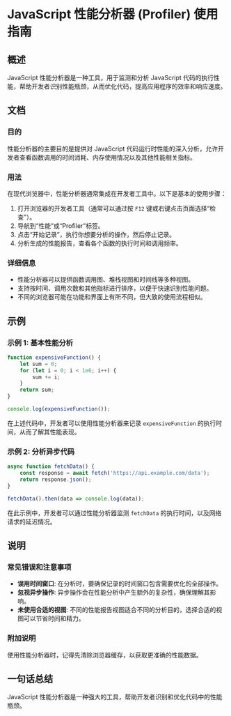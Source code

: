 <!--
Meta Description: # JavaScript 性能分析器 (Profiler) 使用指南 ## 概述 JavaScript 性能分析器是一种工具，用于监测和分析 JavaScript 代码的执行性能，帮助开发者识别性能瓶颈，从而优化代码，提高应用程序的效率和响应速度。 ## 文档 ### 目的 性能分析器的主要目的是提...
Meta Keywords: javascript, expensivefunction, sum, fetchdata, data
-->

# JavaScript 性能分析器 (Profiler) 使用指南

## 概述
JavaScript 性能分析器是一种工具，用于监测和分析 JavaScript 代码的执行性能，帮助开发者识别性能瓶颈，从而优化代码，提高应用程序的效率和响应速度。

## 文档
### 目的
性能分析器的主要目的是提供对 JavaScript 代码运行时性能的深入分析，允许开发者查看函数调用的时间消耗、内存使用情况以及其他性能相关指标。

### 用法
在现代浏览器中，性能分析器通常集成在开发者工具中。以下是基本的使用步骤：

1. 打开浏览器的开发者工具（通常可以通过按 `F12` 键或右键点击页面选择“检查”）。
2. 导航到“性能”或“Profiler”标签。
3. 点击“开始记录”，执行你想要分析的操作，然后停止记录。
4. 分析生成的性能报告，查看各个函数的执行时间和调用频率。

### 详细信息
- 性能分析器可以提供函数调用图、堆栈视图和时间线等多种视图。
- 支持按时间、调用次数和其他指标进行排序，以便于快速识别性能问题。
- 不同的浏览器可能在功能和界面上有所不同，但大致的使用流程相似。

## 示例
### 示例 1: 基本性能分析
```javascript
function expensiveFunction() {
    let sum = 0;
    for (let i = 0; i < 1e6; i++) {
        sum += i;
    }
    return sum;
}

console.log(expensiveFunction());
```
在上述代码中，开发者可以使用性能分析器来记录 `expensiveFunction` 的执行时间，从而了解其性能表现。

### 示例 2: 分析异步代码
```javascript
async function fetchData() {
    const response = await fetch('https://api.example.com/data');
    return response.json();
}

fetchData().then(data => console.log(data));
```
在此示例中，开发者可以通过性能分析器监测 `fetchData` 的执行时间，以及网络请求的延迟情况。

## 说明
### 常见错误和注意事项
- **误用时间窗口**: 在分析时，要确保记录的时间窗口包含需要优化的全部操作。
- **忽视异步操作**: 异步操作会在性能分析中产生额外的复杂性，确保理解其影响。
- **未使用合适的视图**: 不同的性能报告视图适合不同的分析目的，选择合适的视图可以节省时间和精力。

### 附加说明
使用性能分析器时，记得先清除浏览器缓存，以获取更准确的性能数据。

## 一句话总结
JavaScript 性能分析器是一种强大的工具，帮助开发者识别和优化代码中的性能瓶颈。